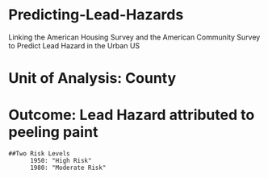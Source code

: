 # Predicting-Lead-Hazards
Linking the American Housing Survey and the American Community Survey to Predict Lead Hazard in the Urban US

# Unit of Analysis: County
# Outcome: Lead Hazard attributed to peeling paint 
    ##Two Risk Levels
          1950: "High Risk"
          1980: "Moderate Risk"
          
